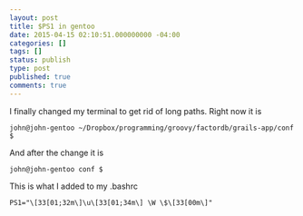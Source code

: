 ```yaml
---
layout: post
title: $PS1 in gentoo
date: 2015-04-15 02:10:51.000000000 -04:00
categories: []
tags: []
status: publish
type: post
published: true
comments: true
---
```

I finally changed my terminal to get rid of long paths. Right now it is

```
john@john-gentoo ~/Dropbox/programming/groovy/factordb/grails-app/conf $
```

And after the change it is

```
john@john-gentoo conf $
```

This is what I added to my .bashrc

```
PS1="\[33[01;32m\]\u\[33[01;34m\] \W \$\[33[00m\]"
```
